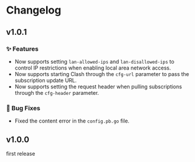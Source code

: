 # Changelog

## v1.0.1

### ✨ Features

- Now supports setting `lan-allowed-ips` and `lan-disallowed-ips` to control IP restrictions when enabling local area network access.
- Now supports starting Clash through the `cfg-url` parameter to pass the subscription update URL.
- Now supports setting the request header when pulling subscriptions through the `cfg-header` parameter.

### 🐛 Bug Fixes

- Fixed the content error in the `config.pb.go` file.

## v1.0.0

first release
